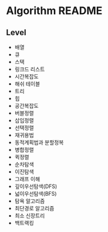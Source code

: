 # Algorithm README

## Level

* 배열
* 큐
* 스택
* 링크드 리스트
* 시간복잡도
* 해쉬 테이블
* 트리
* 힙
* 공간복잡도
* 버블정렬
* 삽입정렬
* 선택정렬
* 재귀용법
* 동적계획법과 분할정복
* 병합정렬
* 퀵정렬
* 순차탐색
* 이진탐색
* 그래프 이해
* 깊이우선탐색(DFS)
* 넓이우선탐색(BFS)
* 탐욕 알고리즘
* 최단경로 알고리즘
* 최소 신장트리
* 백트랙킹



